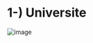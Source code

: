 # 1-) Universite
![image](https://user-images.githubusercontent.com/43789237/196039903-8f6751f5-1b08-481b-a4a7-078f2733cbc7.png)
